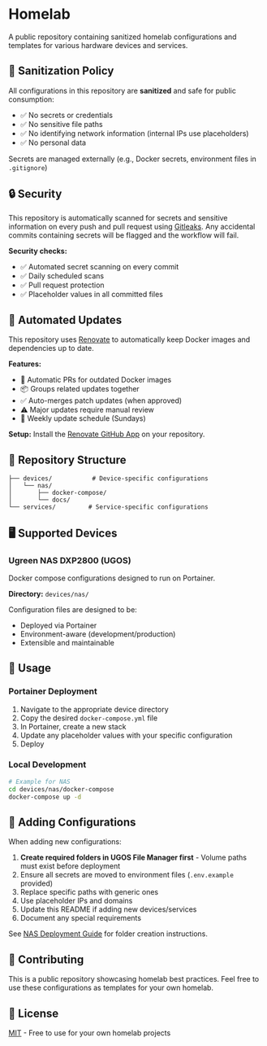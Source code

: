 # Homelab

A public repository containing sanitized homelab configurations and templates for various hardware devices and services.

## 🔐 Sanitization Policy

All configurations in this repository are **sanitized** and safe for public consumption:
- ✅ No secrets or credentials
- ✅ No sensitive file paths
- ✅ No identifying network information (internal IPs use placeholders)
- ✅ No personal data

Secrets are managed externally (e.g., Docker secrets, environment files in `.gitignore`)

## 🔒 Security

This repository is automatically scanned for secrets and sensitive information on every push and pull request using [Gitleaks](https://github.com/gitleaks/gitleaks-action). Any accidental commits containing secrets will be flagged and the workflow will fail.

**Security checks:**
- ✅ Automated secret scanning on every commit
- ✅ Daily scheduled scans
- ✅ Pull request protection
- ✅ Placeholder values in all committed files

## 🔄 Automated Updates

This repository uses [Renovate](https://github.com/renovatebot/renovate) to automatically keep Docker images and dependencies up to date.

**Features:**
- 🔄 Automatic PRs for outdated Docker images
- 📦 Groups related updates together
- ✅ Auto-merges patch updates (when approved)
- ⚠️ Major updates require manual review
- 📅 Weekly update schedule (Sundays)

**Setup:** Install the [Renovate GitHub App](https://github.com/apps/renovate) on your repository.

## 📁 Repository Structure

```
├── devices/           # Device-specific configurations
│   └── nas/
│       ├── docker-compose/
│       └── docs/
└── services/         # Service-specific configurations
```

## 🖥️ Supported Devices

### Ugreen NAS DXP2800 (UGOS)

Docker compose configurations designed to run on Portainer.

**Directory:** `devices/nas/`

Configuration files are designed to be:
- Deployed via Portainer
- Environment-aware (development/production)
- Extensible and maintainable

## 🚀 Usage

### Portainer Deployment

1. Navigate to the appropriate device directory
2. Copy the desired `docker-compose.yml` file
3. In Portainer, create a new stack
4. Update any placeholder values with your specific configuration
5. Deploy

### Local Development

```bash
# Example for NAS
cd devices/nas/docker-compose
docker-compose up -d
```

## 📝 Adding Configurations

When adding new configurations:
1. **Create required folders in UGOS File Manager first** - Volume paths must exist before deployment
2. Ensure all secrets are moved to environment files (`.env.example` provided)
3. Replace specific paths with generic ones
4. Use placeholder IPs and domains
5. Update this README if adding new devices/services
6. Document any special requirements

See [NAS Deployment Guide](devices/nas/docs/DEPLOYMENT.md#important-create-shared-folders-before-deployment) for folder creation instructions.

## 🤝 Contributing

This is a public repository showcasing homelab best practices. Feel free to use these configurations as templates for your own homelab.

## 📄 License

[MIT](LICENSE) - Free to use for your own homelab projects